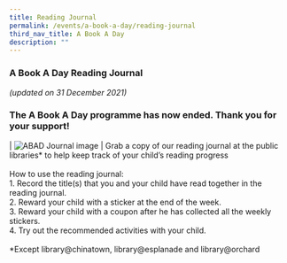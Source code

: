 ```yaml
---
title: Reading Journal
permalink: /events/a-book-a-day/reading-journal
third_nav_title: A Book A Day
description: ""
---
```

### **A Book A Day Reading Journal**

*(updated on 31 December 2021)*

### **The A Book A Day programme has now ended. Thank you for your support!**

| ![ABAD Journal image](/images/events/abookaday/abad-readingjournal.jpg) | Grab a copy of our reading journal at the public libraries* to help keep track of your child’s reading progress <br><br> How to use the reading journal: <br> 1. Record the title(s) that you and your child have read together in the reading journal. <br> 2. Reward your child with a sticker at the end of the week. <br> 3. Reward your child with a coupon after he has collected all the weekly stickers. <br> 4. Try out the recommended activities with your child. <br><br> *Except library@chinatown, library@esplanade and library@orchard